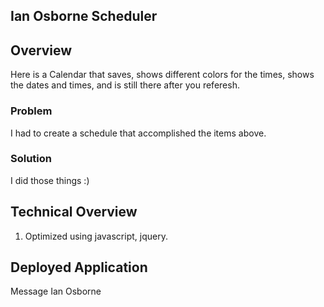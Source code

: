 ## Ian Osborne Scheduler

## Overview

Here is a Calendar that saves, shows different colors for the times, shows the dates and times, and is still there after you referesh.

### Problem

I had to create a schedule that accomplished the items above.

### Solution

I did those things :)

## Technical Overview

1. Optimized using javascript, jquery.

## Deployed Application

Message Ian Osborne
